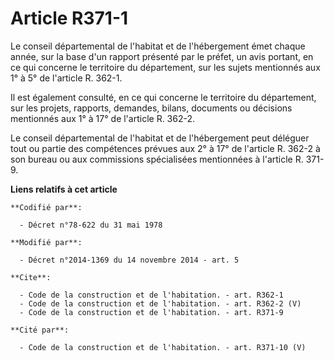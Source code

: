 # Article R371-1

Le conseil départemental de l'habitat et de l'hébergement émet chaque année, sur la base d'un rapport présenté par le préfet,
un avis portant, en ce qui concerne le territoire du département, sur les sujets mentionnés aux 1° à 5° de l'article R.
362-1. 

Il est également consulté, en ce qui concerne le territoire du département, sur les projets, rapports, demandes, bilans,
documents ou décisions mentionnés aux 1° à 17° de l'article R. 362-2. 

Le conseil départemental de l'habitat et de l'hébergement peut déléguer tout ou partie des compétences prévues aux 2° à 17°
de l'article R. 362-2 à son bureau ou aux commissions spécialisées mentionnées à l'article R. 371-9.

**Liens relatifs à cet article**

	**Codifié par**:

	  - Décret n°78-622 du 31 mai 1978

	**Modifié par**:

	  - Décret n°2014-1369 du 14 novembre 2014 - art. 5

	**Cite**:

	  - Code de la construction et de l'habitation. - art. R362-1
	  - Code de la construction et de l'habitation. - art. R362-2 (V)
	  - Code de la construction et de l'habitation. - art. R371-9

	**Cité par**:

	  - Code de la construction et de l'habitation. - art. R371-10 (V)
